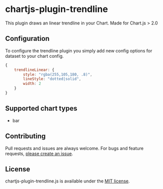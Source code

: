 # chartjs-plugin-trendline

This plugin draws an linear trendline in your Chart. Made for Chart.js > 2.0

## Configuration

To configure the trendline plugin you simply add new config options for dataset to your chart config.

```javascript
{
	trendlineLinear: {
		style: "rgba(255,105,180, .8)",
		lineStyle: "dotted|solid",
		width: 2
	}
}
```


## Supported chart types

* bar

## Contributing

Pull requests and issues are always welcome.
For bugs and feature requests, [please create an issue](https://github.com/Makanz/chartjs-plugin-trendline/issues).

## License

chartjs-plugin-trendline.js is available under the [MIT license](http://opensource.org/licenses/MIT).
